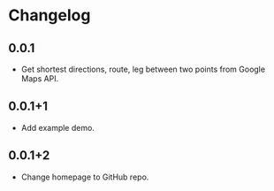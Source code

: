# Changelog

## 0.0.1

* Get shortest directions, route, leg between two points from Google Maps API.

## 0.0.1+1

* Add example demo.

## 0.0.1+2

* Change homepage to GitHub repo.

